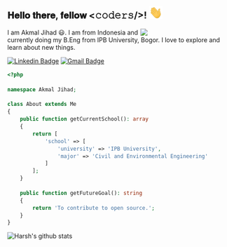<h2> 𝐇𝐞𝐥𝐥𝐨 𝐭𝐡𝐞𝐫𝐞, 𝐟𝐞𝐥𝐥𝐨𝐰 <𝚌𝚘𝚍𝚎𝚛𝚜/>! <img src="https://raw.githubusercontent.com/ABSphreak/ABSphreak/master/gifs/Hi.gif" width="30px"></h2>

<img align='right' src='https://user-images.githubusercontent.com/5713670/87202985-820dcb80-c2b6-11ea-9f56-7ec461c497c3.gif' width='200"'>

I am Akmal Jihad 😃. I am from Indonesia and currently doing my B.Eng from IPB University, Bogor. I love to explore and learn about new things.

[![Linkedin Badge](https://img.shields.io/badge/-akmaljihad-blue?style=flat-square&logo=Linkedin&logoColor=white&link=https://www.linkedin.com/in/akmaljihad/)](https://www.linkedin.com/in/akmaljihad/) 
[![Gmail Badge](https://img.shields.io/badge/-akmaljihad@apps.ipb.ac.id-c14438?style=flat-square&logo=Gmail&logoColor=white&link=mailto:akmaljihad@apps.ipb.ac.id)](mailto:akmaljihad@apps.ipb.ac.id)

```php
<?php

namespace Akmal Jihad;

class About extends Me
{
    public function getCurrentSchool(): array
    {
        return [
            'school' => [
                'university' => 'IPB University',
                'major' => 'Civil and Environmental Engineering'         
            ]
        ];
    }

    public function getFutureGoal(): string
    {
        return 'To contribute to open source.';
    }
}
```

![Harsh's github stats](https://github-readme-stats.vercel.app/api?username=akmaljihad&hide=["issues"]&show_icons=true)

